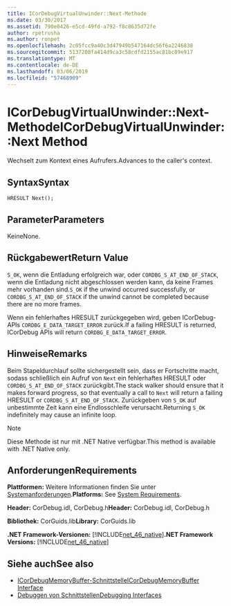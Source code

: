 ```yaml
---
title: ICorDebugVirtualUnwinder::Next-Methode
ms.date: 03/30/2017
ms.assetid: 790e0426-e5cd-49fd-a792-f8c8635d72fe
author: rpetrusha
ms.author: ronpet
ms.openlocfilehash: 2c05fcc9a40c3d47949b547164dc56f6a2246838
ms.sourcegitcommit: 5137208fa414d9ca3c58cdfd2155ac81bc89e917
ms.translationtype: MT
ms.contentlocale: de-DE
ms.lasthandoff: 03/06/2019
ms.locfileid: "57468909"
---
```

# <a name="icordebugvirtualunwindernext-method"></a><span data-ttu-id="70cf2-102">ICorDebugVirtualUnwinder::Next-Methode</span><span class="sxs-lookup"><span data-stu-id="70cf2-102">ICorDebugVirtualUnwinder::Next Method</span></span>
<span data-ttu-id="70cf2-103">Wechselt zum Kontext eines Aufrufers.</span><span class="sxs-lookup"><span data-stu-id="70cf2-103">Advances to the caller's context.</span></span>  
  
## <a name="syntax"></a><span data-ttu-id="70cf2-104">Syntax</span><span class="sxs-lookup"><span data-stu-id="70cf2-104">Syntax</span></span>  
  
```  
HRESULT Next();  
```  
  
## <a name="parameters"></a><span data-ttu-id="70cf2-105">Parameter</span><span class="sxs-lookup"><span data-stu-id="70cf2-105">Parameters</span></span>  
 <span data-ttu-id="70cf2-106">Keine</span><span class="sxs-lookup"><span data-stu-id="70cf2-106">None.</span></span>  
  
## <a name="return-value"></a><span data-ttu-id="70cf2-107">Rückgabewert</span><span class="sxs-lookup"><span data-stu-id="70cf2-107">Return Value</span></span>  
 <span data-ttu-id="70cf2-108">`S_OK`, wenn die Entladung erfolgreich war, oder `CORDBG_S_AT_END_OF_STACK`, wenn die Entladung nicht abgeschlossen werden kann, da keine Frames mehr vorhanden sind.</span><span class="sxs-lookup"><span data-stu-id="70cf2-108">`S_OK` if the unwind occurred successfully, or `CORDBG_S_AT_END_OF_STACK` if the unwind cannot be completed because there are no more frames.</span></span>  
  
 <span data-ttu-id="70cf2-109">Wenn ein fehlerhaftes HRESULT zurückgegeben wird, geben ICorDebug-APIs `CORDBG_E_DATA_TARGET_ERROR` zurück.</span><span class="sxs-lookup"><span data-stu-id="70cf2-109">If a failing HRESULT is returned, ICorDebug APIs will return `CORDBG_E_DATA_TARGET_ERROR`.</span></span>  
  
## <a name="remarks"></a><span data-ttu-id="70cf2-110">Hinweise</span><span class="sxs-lookup"><span data-stu-id="70cf2-110">Remarks</span></span>  
 <span data-ttu-id="70cf2-111">Beim Stapeldurchlauf sollte sichergestellt sein, dass er Fortschritte macht, sodass schließlich ein Aufruf von `Next` ein fehlerhaftes HRESULT oder `CORDBG_S_AT_END_OF_STACK` zurückgibt.</span><span class="sxs-lookup"><span data-stu-id="70cf2-111">The stack walker should ensure that it makes forward progress, so that eventually a call to `Next` will return a failing HRESULT or `CORDBG_S_AT_END_OF_STACK`.</span></span> <span data-ttu-id="70cf2-112">Zurückgeben von `S_OK` auf unbestimmte Zeit kann eine Endlosschleife verursacht.</span><span class="sxs-lookup"><span data-stu-id="70cf2-112">Returning `S_OK` indefinitely may cause an infinite loop.</span></span>  
  
> [!NOTE]
>  <span data-ttu-id="70cf2-113">Diese Methode ist nur mit .NET Native verfügbar.</span><span class="sxs-lookup"><span data-stu-id="70cf2-113">This method is available with .NET Native only.</span></span>  
  
## <a name="requirements"></a><span data-ttu-id="70cf2-114">Anforderungen</span><span class="sxs-lookup"><span data-stu-id="70cf2-114">Requirements</span></span>  
 <span data-ttu-id="70cf2-115">**Plattformen:** Weitere Informationen finden Sie unter [Systemanforderungen](../../../../docs/framework/get-started/system-requirements.md).</span><span class="sxs-lookup"><span data-stu-id="70cf2-115">**Platforms:** See [System Requirements](../../../../docs/framework/get-started/system-requirements.md).</span></span>  
  
 <span data-ttu-id="70cf2-116">**Header:** CorDebug.idl, CorDebug.h</span><span class="sxs-lookup"><span data-stu-id="70cf2-116">**Header:** CorDebug.idl, CorDebug.h</span></span>  
  
 <span data-ttu-id="70cf2-117">**Bibliothek:** CorGuids.lib</span><span class="sxs-lookup"><span data-stu-id="70cf2-117">**Library:** CorGuids.lib</span></span>  
  
 <span data-ttu-id="70cf2-118">**.NET Framework-Versionen:** [!INCLUDE[net_46_native](../../../../includes/net-46-native-md.md)]</span><span class="sxs-lookup"><span data-stu-id="70cf2-118">**.NET Framework Versions:** [!INCLUDE[net_46_native](../../../../includes/net-46-native-md.md)]</span></span>  
  
## <a name="see-also"></a><span data-ttu-id="70cf2-119">Siehe auch</span><span class="sxs-lookup"><span data-stu-id="70cf2-119">See also</span></span>
- [<span data-ttu-id="70cf2-120">ICorDebugMemoryBuffer-Schnittstelle</span><span class="sxs-lookup"><span data-stu-id="70cf2-120">ICorDebugMemoryBuffer Interface</span></span>](../../../../docs/framework/unmanaged-api/debugging/icordebugmemorybuffer-interface.md)
- [<span data-ttu-id="70cf2-121">Debuggen von Schnittstellen</span><span class="sxs-lookup"><span data-stu-id="70cf2-121">Debugging Interfaces</span></span>](../../../../docs/framework/unmanaged-api/debugging/debugging-interfaces.md)
